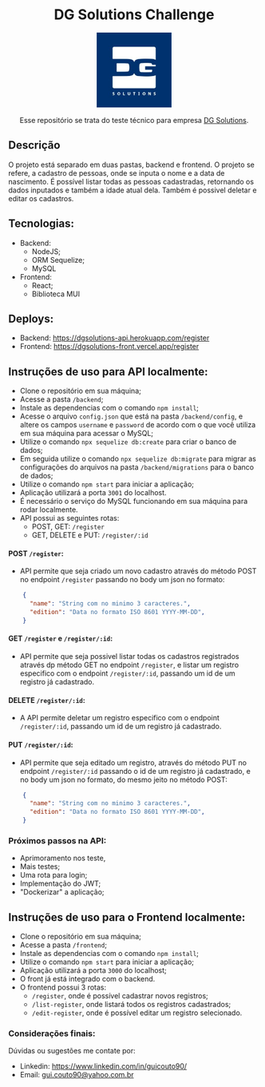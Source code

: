 <div align="center">

# DG Solutions Challenge

<img src="./dgsolutions.jpeg" width="150px">

Esse repositório se trata do teste técnico para empresa [DG Solutions](https://dgsolutions.com.br/).

</div>

## Descrição
O projeto está separado em duas pastas, backend e frontend.
O projeto se refere, a cadastro de pessoas, onde se inputa o nome e a data de nascimento.
É possível listar todas as pessoas cadastradas, retornando os dados inputados e também a idade atual dela.
Também é possivel deletar e editar os cadastros.

## Tecnologias:
- Backend:
  - NodeJS;
  - ORM Sequelize;
  - MySQL
- Frontend:
  - React;
  - Biblioteca MUI

## Deploys:
- Backend: https://dgsolutions-api.herokuapp.com/register
- Frontend: https://dgsolutions-front.vercel.app/register

## Instruções de uso para API localmente:
- Clone o repositório em sua máquina;
- Acesse a pasta `/backend`;
- Instale as dependencias com o comando `npm install`;
- Acesse o arquivo `config.json` que está na pasta `/backend/config`, e altere os campos `username` e `password` de acordo com o que você utiliza em sua máquina para acessar o MySQL;
- Utilize o comando `npx sequelize db:create` para criar o banco de dados;
- Em seguida utilize o comando `npx sequelize db:migrate` para migrar as configurações do arquivos na pasta `/backend/migrations` para o banco de dados;
- Utilize o comando `npm start` para iniciar a aplicação;
- Aplicação utilizará a porta `3001` do localhost.
- É necessário o serviço do MySQL funcionando em sua máquina para rodar localmente.
- API possui as seguintes rotas:
    - POST, GET: `/register`
    - GET, DELETE e PUT: `/register/:id`
    
#### POST `/register`:
- API permite que seja criado um novo cadastro através do método POST no endpoint `/register` passando no body um json no formato:
```json
    {
      "name": "String com no minimo 3 caracteres.",
      "edition": "Data no formato ISO 8601 YYYY-MM-DD",
    }
```

#### GET `/register` e `/register/:id`:
- API permite que seja possivel listar todas os cadastros registrados através dp método GET no endpoint `/register`, e listar um registro especifico com o endpoint `/register/:id`, passando um id de um registro já cadastrado.

#### DELETE `/register/:id`:
- A API permite deletar um registro especifico com o endpoint `/register/:id`, passando um id de um registro já cadastrado.

#### PUT `/register/:id`:
- API permite que seja editado um registro, através do método PUT no endpoint `/register/:id` passando o id de um registro já cadastrado, e no body um json no formato, do mesmo jeito no método POST:
```json
    {
      "name": "String com no minimo 3 caracteres.",
      "edition": "Data no formato ISO 8601 YYYY-MM-DD",
    }
```

### Próximos passos na API:
- Aprimoramento nos teste,
- Mais testes;
- Uma rota para login;
- Implementação do JWT;
- "Dockerizar" a aplicação;

## Instruções de uso para o Frontend localmente:
- Clone o repositório em sua máquina;
- Acesse a pasta `/frontend`;
- Instale as dependencias com o comando `npm install`;
- Utilize o comando `npm start` para iniciar a aplicação;
- Aplicação utilizará a porta `3000` do localhost;
- O front já está integrado com o backend.
- O frontend possui 3 rotas:
  - `/register`, onde é possível cadastrar novos registros;
  - `/list-register`, onde listará todos os registros cadastrados;
  - `/edit-register`, onde é possível editar um registro selecionado.

### Considerações finais:
  Dúvidas ou sugestões me contate por:
  - Linkedin: https://www.linkedin.com/in/guicouto90/
  - Email: gui.couto90@yahoo.com.br